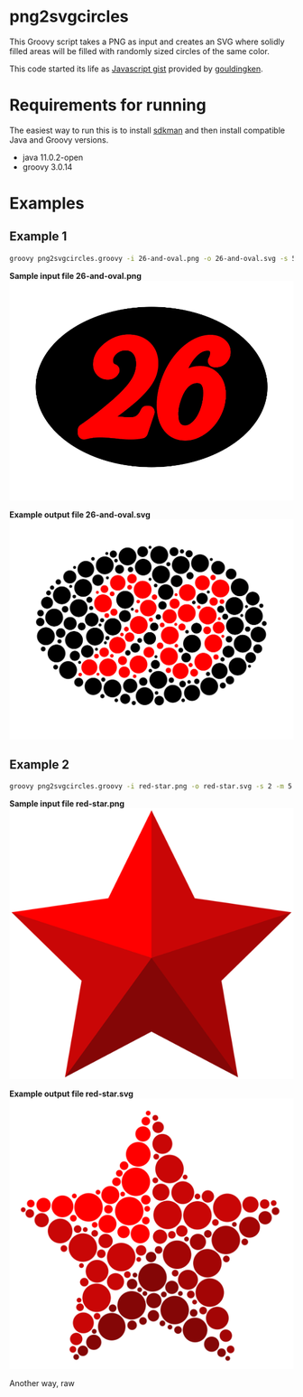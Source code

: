 # png2svgcircles

This Groovy script takes a PNG as input and creates an SVG where
solidly filled areas will be filled with randomly sized
circles of the same color.

This code started its life as [Javascript gist](https://gist.github.com/gouldingken/8d0b7a05b0b0156da3b8) provided by
[gouldingken](https://gist.github.com/gouldingken/8d0b7a05b0b0156da3b8). 

# Requirements for running

The easiest way to run this is to install [sdkman](https://sdkman.io/)
and then install compatible Java and Groovy versions.
* java 11.0.2-open
* groovy 3.0.14

# Examples

## Example 1

```bash
groovy png2svgcircles.groovy -i 26-and-oval.png -o 26-and-oval.svg -s 5 -m 5 -x 30 -c -1
```

**Sample input file 26-and-oval.png**
![red-star.png](26-and-oval.png)

**Example output file 26-and-oval.svg**
![red-star.svg](26-and-oval.svg)

## Example 2

```bash
groovy png2svgcircles.groovy -i red-star.png -o red-star.svg -s 2 -m 5 -x 30 -c 0
```

**Sample input file red-star.png**
![red-star.png](red-star.png)

**Example output file red-star.svg**
![red-star.svg](red-star.svg)

Another way, raw
